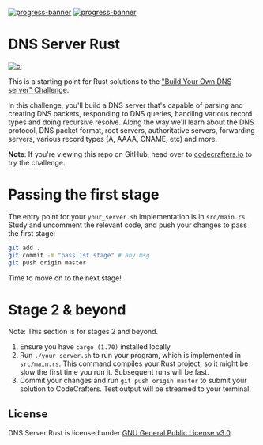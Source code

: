 [![progress-banner](https://backend.codecrafters.io/progress/grep/28176ce0-63c3-4817-aa12-e6df9c6ea2f8)](https://app.codecrafters.io/users/codecrafters-bot?r=2qF)
[![progress-banner](https://backend.codecrafters.io/progress/dns-server/d003e448-6781-4a84-b2f5-7a0aebf0adb8)](https://app.codecrafters.io/users/codecrafters-bot?r=2qF)

# DNS Server Rust
[![ci](https://github.com/ttiimmothy/dns-server-rust/actions/workflows/ci.yml/badge.svg)](https://github.com/ttiimmothy/dns-server-rust/actions/workflows/ci.yml)

This is a starting point for Rust solutions to the
["Build Your Own DNS server" Challenge](https://app.codecrafters.io/courses/dns-server/overview).

In this challenge, you'll build a DNS server that's capable of parsing and
creating DNS packets, responding to DNS queries, handling various record types
and doing recursive resolve. Along the way we'll learn about the DNS protocol,
DNS packet format, root servers, authoritative servers, forwarding servers,
various record types (A, AAAA, CNAME, etc) and more.

**Note**: If you're viewing this repo on GitHub, head over to
[codecrafters.io](https://codecrafters.io) to try the challenge.

# Passing the first stage

The entry point for your `your_server.sh` implementation is in `src/main.rs`.
Study and uncomment the relevant code, and push your changes to pass the first
stage:

```sh
git add .
git commit -m "pass 1st stage" # any msg
git push origin master
```

Time to move on to the next stage!

# Stage 2 & beyond

Note: This section is for stages 2 and beyond.

1. Ensure you have `cargo (1.70)` installed locally
2. Run `./your_server.sh` to run your program, which is implemented in
   `src/main.rs`. This command compiles your Rust project, so it might be slow
   the first time you run it. Subsequent runs will be fast.
3. Commit your changes and run `git push origin master` to submit your solution
   to CodeCrafters. Test output will be streamed to your terminal.

## License

DNS Server Rust is licensed under [GNU General Public License v3.0](LICENSE).